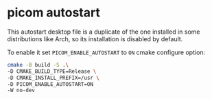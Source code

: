 # picom autostart

This autostart desktop file is a duplicate of the one installed
in some distributions like Arch, so its installation is disabled by default.

To enable it set `PICOM_ENABLE_AUTOSTART` to `ON` cmake configure option:

```bash
cmake -B build -S .\
-D CMAKE_BUILD_TYPE=Release \
-D CMAKE_INSTALL_PREFIX=/usr \
-D PICOM_ENABLE_AUTOSTART=ON
-W no-dev
```
